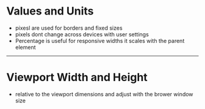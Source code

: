 # Values and Units
- pixesl are used for borders and fixed sizes
- pixels dont change across devices with user settings
- Percentage is useful for responsive widths it scales with the parent element
---
# Viewport Width and Height
- relative to the viewport dimensions and adjust with the brower window size